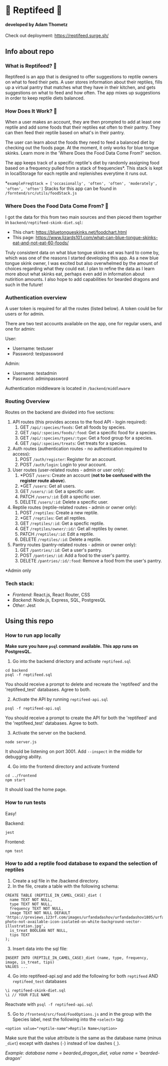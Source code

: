 # 🦎 Reptifeed 🦎

#### developed by Adam Thometz

Check out deployment: https://reptifeed.surge.sh/

## Info about repo

### What is Reptifeed? 🐸

Reptifeed is an app that is designed to offer suggestions to reptile owners on what to feed their pets. A user stores information about their reptiles, fills up a virtual pantry that matches what they have in their kitchen, and gets suggestions on what to feed and how often. The app mixes up suggestions in order to keep reptile diets balanced.

### How Does It Work? 🌿

When a user makes an account, they are then prompted to add at least one reptile and add some foods that their reptiles eat often to their pantry. They can then feed their reptile based on what's in their pantry.

The user can learn about the foods they need to feed a balanced diet by checking out the foods page. At the moment, it only works for blue tongue skinks. Learn more in the 'Where Does the Food Data Come From?' section.

The app keeps track of a specific reptile's diet by randomly assigning food based on a frequency pulled from a stack of frequencies*. This stack is kept in localStorage for each reptile and replenishes everytime it runs out.

*`exampleFreqStack = ['occasionally', 'often', 'often', 'moderately', 'often', 'often']`
Stacks for this app can be found in `/forntend/src/utils/foodStack.js`

### Where Does the Food Data Come From? 🍎

I got the data for this from two main sources and then pieced them together in `backend/reptifeed-skink-diet.sql`:

- This chart: https://bluetongueskinks.net/foodchart.html
- This page: https://www.lizards101.com/what-can-blue-tongue-skinks-eat-and-not-eat-60-foods/

Truly consistent data on what blue tongue skinks eat was hard to come by, which was one of the reasons I started developing this app. As a new blue tongue skink owner, I was excited but also overwhelmed by the amount of choices regarding what they could eat. I plan to refine the data as I learn more about what skinks eat, perhaps even add in information about nutirition amounts. I also hope to add capabilities for bearded dragons and such in the future!

### Authentication overview

A user token is required for all the routes (listed below). A token could be for users or for admin.

There are two test accounts available on the app, one for regular users, and one for admin:

User:
- Username: testuser
- Password: testpassword

Admin:
- Username: testadmin
- Password: adminpassword

Authentication middleware is located in `/backend/middleware`

### Routing Overview

Routes on the backend are divided into five sections:

1. API routes (this provides access to the food API - login required):
   1. GET `/api/:species/foods`: Get all foods by species.
   2. GET `/api/:species/foods/:food`: Get a specific food for a species.
   3. GET `/api/:species/types/:type`: Get a food group for a species.
   4. GET `/api/:species/treats`: Get treats for a species.
2. Auth routes (authentication routes - no authentication required to access):
   1. POST `/auth/register`: Register for an account.
   2. POST `/auth/login`: Login to your account.
3. User routes (user-related routes - admin or user only):
   1. *POST `/users`: Create an account (**not to be confused with the register route above**).
   2. *GET `/users`: Get all users.
   3. GET `/users/:id`: Get a specific user.
   4. PATCH `/users/:id`: Edit a specific user.
   5. DELETE `/users/:id`: Delete a specific user.
4. Reptile routes (reptile-related routes - admin or owner only):
   1. POST `/reptiles`: Create a new reptile.
   2. *GET `/reptiles`: Get all reptiles.
   3. GET `/reptiles/:id`: Get a specfic reptile.
   4. GET `/reptiles/owner/:id/`: Get all reptiles by owner.
   5. PATCH `/reptiles/:id`: Edit a reptile.
   6. DELETE `/reptiles/:id`: Delete a reptile.
5. Pantry routes (pantry-related routes - admin or owner only):
   1. GET `/pantries/:id`: Get a user's pantry.
   2. POST `/pantries/:id`: Add a food to the user's pantry.
   3. DELETE `/pantries/:id/:food`: Remove a food from the user's pantry.

*Admin only

### Tech stack:

- *Frontend*: React.js, React Router, CSS
- *Backend*: Node.js, Express, SQL, PostgresQL
- *Other*: Jest

## Using this repo

### How to run app locally

**Make sure you have `psql` command available. This app runs on PostgresQL.**

1. Go into the backend driectory and activate `reptifeed.sql`

```
cd backend
psql -f reptifeed.sql
```
You should receive a prompt to delete and recreate the 'reptifeed' and the 'reptifeed_test' databases. Agree to both.

2. Activate the API by running `reptifeed-api.sql`

```
psql -f reptifeed-api.sql
```
You should receive a prompt to create the API for both the 'reptifeed' and the 'reptifeed_test' databases. Agree to both.

3. Activate the server on the backend.

```
node server.js
```
It should be listening on port 3001. Add `--inspect` in the middle for debugging ability.

4. Go into the frontend directory and activate frontend

```
cd ../frontend
npm start
```
It should load the home page.

### How to run tests

Easy!

Backend:
```
jest
```
Frontend:
```
npm test
```


### How to add a reptile food database to expand the selection of reptiles

1. Create a sql file in the /backend directory.
2. In the file, create a table with the following schema:

```
CREATE TABLE (REPTILE_IN_CAMEL_CASE)_diet (
  name TEXT NOT NULL,
  type TEXT NOT NULL,
  frequency TEXT NOT NULL,
  image TEXT NOT NULL DEFAULT 'https://previews.123rf.com/images/urfandadashov/urfandadashov1805/urfandadashov180500070/100957966-photo-not-available-icon-isolated-on-white-background-vector-illustration.jpg',
  is_treat BOOLEAN NOT NULL,
  tips TEXT
);
```
3. Insert data into the sql file:

```
INSERT INTO (REPTILE_IN_CAMEL_CASE)_diet (name, type, frequency, image, is_treat, tips)
VALUES ...
```

4. Go into reptifeed-api.sql and add the following for both `reptifeed` AND `reptifeed_test` databases

```
\i reptifeed-skink-diet.sql
\i // YOUR FILE NAME
```

Reactvate with `psql -f reptifeed-api.sql`

5. Go to `/frontend/src/food/FoodOptions.js` and in the group with the Species label, nest the following into the `<select>` tag:

```
<option value="reptile-name">Reptile Name</option>
```

Make sure that the value attribute is the same as the database name (minus `_diet`) except with dashes (`-`) instead of low dashes (`_`).

*Example: database name = bearded_dragon_diet, value name = 'bearded-dragon'*
